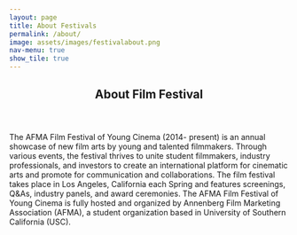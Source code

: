 ```yaml
---
layout: page
title: About Festivals
permalink: /about/
image: assets/images/festivalabout.png
nav-menu: true
show_tile: true
---
```

<!-- Main -->
<div id="main">

<!-- One -->
<section id="one">
	<div class="inner">
		<header class="major">
			<h2>About Film Festival</h2>
		</header>
		<p>
            The AFMA Film Festival of Young Cinema (2014- present) is an annual showcase
            of new film arts by young and talented filmmakers. Through various events, the
            festival thrives to unite student filmmakers, industry professionals, and investors to
            create an international platform for cinematic arts and promote for communication
            and collaborations. The film festival takes place in Los Angeles, California each
            Spring and features screenings, Q&As, industry panels, and award ceremonies.
            The AFMA Film Festival of Young Cinema is fully hosted and organized by
            Annenberg Film Marketing Association (AFMA), a student organization based in
            University of Southern California (USC).
        </p>
	</div>
</section>


</div>
